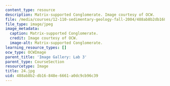 ```yaml
---
content_type: resource
description: Matrix-supported Conglomerate. Image courtesy of OCW.
file: /media/courses/12-110-sedimentary-geology-fall-2004/488ab8b2db16848e6661a0dc9cb96c39_24.jpg
file_type: image/jpeg
image_metadata:
  caption: Matrix-supported Conglomerate.
  credit: Image courtesy of OCW.
  image-alt: Matrix-supported Conglomerate.
learning_resource_types: []
ocw_type: OCWImage
parent_title: 'Image Gallery: Lab 3'
parent_type: CourseSection
resourcetype: Image
title: 24.jpg
uid: 488ab8b2-db16-848e-6661-a0dc9cb96c39
---
```

